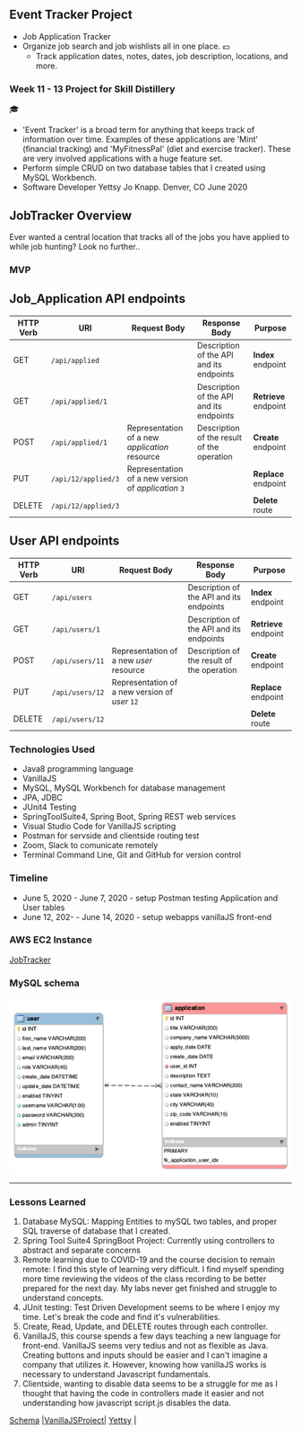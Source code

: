 ## Event Tracker Project
* Job Application Tracker
* Organize job search and job wishlists all in one place.
	:dollar:
  * Track application dates, notes, dates, job description, locations, and more.

### Week 11 - 13 Project for Skill Distillery
:mortar_board:
* 'Event Tracker' is a broad term for anything that keeps track of information over time. Examples of these applications are 'Mint' (financial tracking) and 'MyFitnessPal' (diet and exercise tracker). These are very involved applications with a huge feature set.
* Perform simple CRUD on two database tables that I created using MySQL Workbench.
* Software Developer Yettsy Jo Knapp. Denver, CO June 2020

## JobTracker Overview
 Ever wanted a central location that tracks all of the jobs you have applied to while job hunting?
 Look no further..

### MVP
## Job_Application API endpoints
| HTTP Verb | URI                  | Request Body | Response Body | Purpose |
|-----------|----------------------|--------------|---------------|---------|
| GET       | `/api/applied`            |              | Description of the API and its endpoints | **Index** endpoint |
| GET       | `/api/applied/1`            |              | Description of the API and its endpoints | **Retrieve** endpoint |
| POST      | `/api/applied/1`      | Representation of a new _application_ resource | Description of the result of the operation | **Create** endpoint |
| PUT       | `/api/12/applied/3`   | Representation of a new version of _application_ `3` | | **Replace** endpoint |
| DELETE    | `/api/12/applied/3`   |              | | **Delete** route |

## User API endpoints
| HTTP Verb | URI                  | Request Body | Response Body | Purpose |
|-----------|----------------------|--------------|---------------|---------|
| GET       | `/api/users`            |              | Description of the API and its endpoints | **Index** endpoint |
| GET       | `/api/users/1`            |              | Description of the API and its endpoints | **Retrieve** endpoint |
| POST      | `/api/users/11`      | Representation of a new _user_ resource | Description of the result of the operation | **Create** endpoint |
| PUT       | `/api/users/12`   | Representation of a new version of _user_ `12` | | **Replace** endpoint |
| DELETE    | `/api/users/12`   |              | | **Delete** route |

### Technologies Used
* Java8 programming language
* VanillaJS
* MySQL, MySQL Workbench for database management
* JPA, JDBC
* JUnit4 Testing
* SpringToolSuite4, Spring Boot, Spring REST web services
* Visual Studio Code for VanillaJS scripting
* Postman for servside and clientside routing test
* Zoom, Slack to comunicate remotely
* Terminal Command Line, Git and GitHub for version control


### Timeline
* June 5, 2020 - June 7, 2020 - setup Postman testing Application and User tables
* June 12, 202- - June 14, 2020 - setup webapps vanillaJS front-end

### AWS EC2 Instance
[JobTracker](http://3.23.55.198:8080/JobTracker/api/)


### MySQL schema
![JobTracker](https://github.com/yettsyjk/EventTrackerProject/blob/master/DB/jobtrackerdb.png?raw=true)
<hr>

### Lessons Learned
1. Database MySQL: Mapping Entities to mySQL two tables, and proper SQL traverse of database that I created.
1. Spring Tool Suite4 SpringBoot Project: Currently using controllers to abstract and separate concerns
1. Remote learning due to COVID-19 and the course decision to remain remote: I find this style of learning very difficult. I find myself spending more time reviewing the videos of the class recording to be better prepared for the next day. My labs never get finished and struggle to understand concepts.  
1. JUnit testing: Test Driven Development seems to be where I enjoy my time. Let's break the code and find it's vulnerabilities.
1. Create, Read, Update, and DELETE routes through each controller.
1. VanillaJS, this course spends a few days teaching a new language for front-end. VanillaJS seems very tedius and not as flexible as Java. Creating buttons and inputs should be easier and I can't imagine a company that utilizes it. However, knowing how vanillaJS works is necessary to understand Javascript fundamentals.
1. Clientside, wanting to disable data seems to be a struggle for me as I thought that having the code in controllers made it easier and not understanding how javascript script.js disables the data.


[Schema](SCHEMA.md) |[VanillaJSProject](VANILLAJS.md)| [Yettsy](https://www.linkedin.com/in/yettsy-jo-knapp/) |
